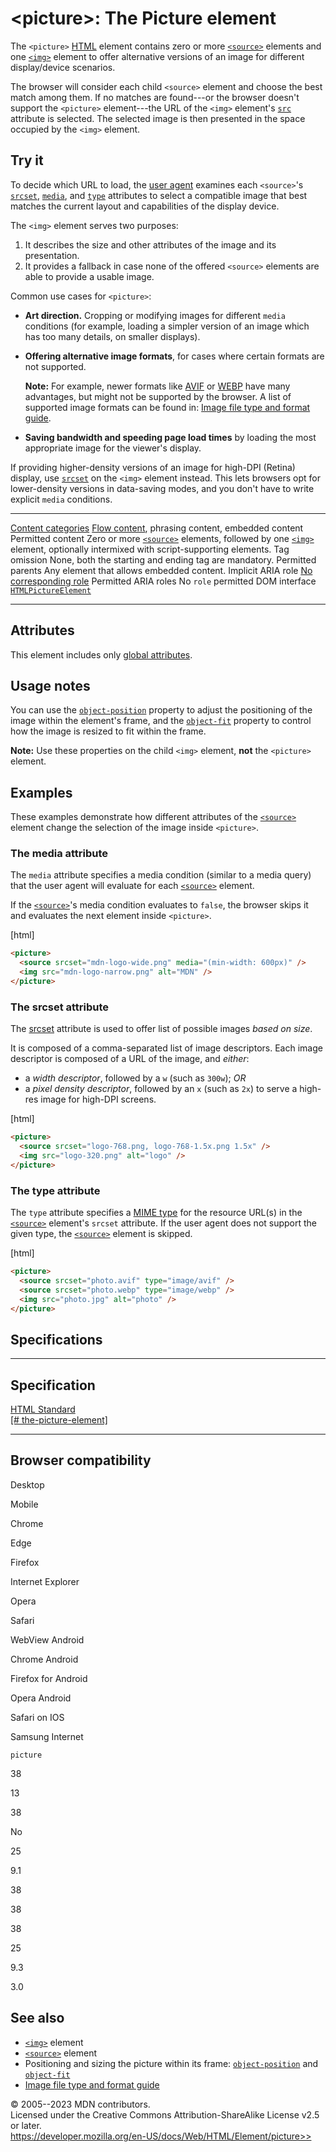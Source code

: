 \<picture\>: The Picture element
================================

The `<picture>` [HTML](../index) element contains zero or more
[`<source>`](source) elements and one [`<img>`](img) element to offer
alternative versions of an image for different display/device scenarios.

The browser will consider each child `<source>` element and choose the
best match among them. If no matches are found---or the browser doesn\'t
support the `<picture>` element---the URL of the `<img>` element\'s
[`src`](img#src) attribute is selected. The selected image is then
presented in the space occupied by the `<img>` element.

Try it
------

To decide which URL to load, the [user
agent](https://developer.mozilla.org/en-US/docs/Glossary/User_agent)
examines each `<source>`\'s [`srcset`](source#srcset),
[`media`](source#media), and [`type`](source#type) attributes to select
a compatible image that best matches the current layout and capabilities
of the display device.

The `<img>` element serves two purposes:

1. It describes the size and other attributes of the image and its
    presentation.
2. It provides a fallback in case none of the offered `<source>`
    elements are able to provide a usable image.

Common use cases for `<picture>`:

- **Art direction.** Cropping or modifying images for different
    `media` conditions (for example, loading a simpler version of an
    image which has too many details, on smaller displays).
- **Offering alternative image formats**, for cases where certain
    formats are not supported.

    **Note:** For example, newer formats like
    [AVIF](https://developer.mozilla.org/en-US/docs/Web/Media/Formats/Image_types#avif_image)
    or
    [WEBP](https://developer.mozilla.org/en-US/docs/Web/Media/Formats/Image_types#webp_image)
    have many advantages, but might not be supported by the browser. A
    list of supported image formats can be found in: [Image file type
    and format
    guide](https://developer.mozilla.org/en-US/docs/Web/Media/Formats/Image_types).

- **Saving bandwidth and speeding page load times** by loading the
    most appropriate image for the viewer\'s display.

If providing higher-density versions of an image for high-DPI (Retina)
display, use [`srcset`](img#srcset) on the `<img>` element instead. This
lets browsers opt for lower-density versions in data-saving modes, and
you don\'t have to write explicit `media` conditions.

  --------------------------------------------- --------------------------------------------------------------------------------------------------------------------------------------------
  [Content categories](../content_categories)   [Flow content](../content_categories#flow_content), phrasing content, embedded content
  Permitted content                             Zero or more [`<source>`](source) elements, followed by one [`<img>`](img) element, optionally intermixed with script-supporting elements.
  Tag omission                                  None, both the starting and ending tag are mandatory.
  Permitted parents                             Any element that allows embedded content.
  Implicit ARIA role                            [No corresponding role](https://www.w3.org/TR/html-aria/#dfn-no-corresponding-role)
  Permitted ARIA roles                          No `role` permitted
  DOM interface                                 [`HTMLPictureElement`](https://developer.mozilla.org/en-US/docs/Web/API/HTMLPictureElement)
  --------------------------------------------- --------------------------------------------------------------------------------------------------------------------------------------------

Attributes
----------

This element includes only [global attributes](_Resources/Markup%20And%20Styling/html/global_attributes/index.md).

Usage notes
-----------

You can use the
[`object-position`](https://developer.mozilla.org/en-US/docs/Web/CSS/object-position)
property to adjust the positioning of the image within the element\'s
frame, and the
[`object-fit`](https://developer.mozilla.org/en-US/docs/Web/CSS/object-fit)
property to control how the image is resized to fit within the frame.

**Note:** Use these properties on the child `<img>` element, **not** the
`<picture>` element.

Examples
--------

These examples demonstrate how different attributes of the
[`<source>`](source) element change the selection of the image inside
`<picture>`.

### The media attribute

The `media` attribute specifies a media condition (similar to a media
query) that the user agent will evaluate for each [`<source>`](source)
element.

If the [`<source>`](source)\'s media condition evaluates to `false`, the
browser skips it and evaluates the next element inside `<picture>`.

[html]

```html
<picture>
  <source srcset="mdn-logo-wide.png" media="(min-width: 600px)" />
  <img src="mdn-logo-narrow.png" alt="MDN" />
</picture>
```

### The srcset attribute

The [srcset](source#srcset) attribute is used to offer list of possible
images *based on size*.

It is composed of a comma-separated list of image descriptors. Each
image descriptor is composed of a URL of the image, and *either*:

- a *width descriptor*, followed by a `w` (such as `300w`); *OR*
- a *pixel density descriptor*, followed by an `x` (such as `2x`) to
    serve a high-res image for high-DPI screens.

[html]

```html
<picture>
  <source srcset="logo-768.png, logo-768-1.5x.png 1.5x" />
  <img src="logo-320.png" alt="logo" />
</picture>
```

### The type attribute

The `type` attribute specifies a [MIME
type](https://developer.mozilla.org/en-US/docs/Web/HTTP/Basics_of_HTTP/MIME_types)
for the resource URL(s) in the [`<source>`](source) element\'s `srcset`
attribute. If the user agent does not support the given type, the
[`<source>`](source) element is skipped.

[html]

```html
<picture>
  <source srcset="photo.avif" type="image/avif" />
  <source srcset="photo.webp" type="image/webp" />
  <img src="photo.jpg" alt="photo" />
</picture>
```

Specifications
--------------

  -----------------------------------------------------------------------------------------------------------------

Specification
  -----------------------------------------------------------------------------------------------------------------

  [HTML Standard\
  [\#
  the-picture-element]](https://html.spec.whatwg.org/multipage/embedded-content.html#the-picture-element)

  -----------------------------------------------------------------------------------------------------------------

Browser compatibility
---------------------

Desktop

Mobile

Chrome

Edge

Firefox

Internet Explorer

Opera

Safari

WebView Android

Chrome Android

Firefox for Android

Opera Android

Safari on IOS

Samsung Internet

`picture`

38

13

38

No

25

9.1

38

38

38

25

9.3

3.0

See also
--------

- [`<img>`](img) element
- [`<source>`](source) element
- Positioning and sizing the picture within its frame:
    [`object-position`](https://developer.mozilla.org/en-US/docs/Web/CSS/object-position)
    and
    [`object-fit`](https://developer.mozilla.org/en-US/docs/Web/CSS/object-fit)
- [Image file type and format
    guide](https://developer.mozilla.org/en-US/docs/Web/Media/Formats/Image_types)

© 2005--2023 MDN contributors.\
Licensed under the Creative Commons Attribution-ShareAlike License v2.5
or later.\
https://developer.mozilla.org/en-US/docs/Web/HTML/Element/picture>>
